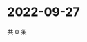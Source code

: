 # 2022-09-27

共 0 条

<!-- BEGIN WEIBO -->
<!-- 最后更新时间 Tue Sep 27 2022 21:54:27 GMT+0800 (China Standard Time) -->

<!-- END WEIBO -->
